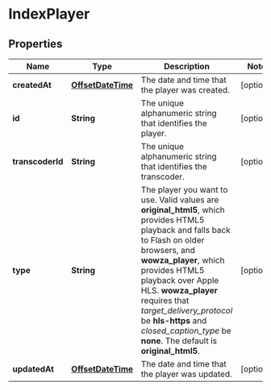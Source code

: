 
# IndexPlayer

## Properties
Name | Type | Description | Notes
------------ | ------------- | ------------- | -------------
**createdAt** | [**OffsetDateTime**](OffsetDateTime.md) | The date and time that the player was created. |  [optional]
**id** | **String** | The unique alphanumeric string that identifies the player. |  [optional]
**transcoderId** | **String** | The unique alphanumeric string that identifies the transcoder. |  [optional]
**type** | **String** | The player you want to use. Valid values are **original_html5**, which provides HTML5 playback and falls back to Flash on older browsers, and **wowza_player**, which provides HTML5 playback over Apple HLS. **wowza_player** requires that *target_delivery_protocol* be **hls-https** and *closed_caption_type* be **none**. The default is **original_html5**. |  [optional]
**updatedAt** | [**OffsetDateTime**](OffsetDateTime.md) | The date and time that the player was updated. |  [optional]



